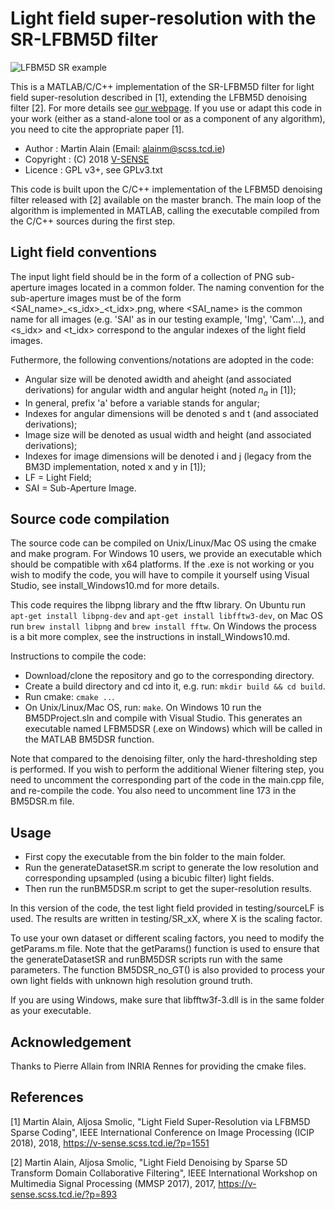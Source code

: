 # Light field super-resolution with the SR-LFBM5D filter

![LFBM5D SR example](https://v-sense.scss.tcd.ie/wp-content/uploads/2018/02/cover-1.png)

This is a MATLAB/C/C++ implementation of the SR-LFBM5D filter for light field super-resolution described in [1], extending the LFBM5D denoising filter [2]. For more details see [our webpage](https://v-sense.scss.tcd.ie/?p=1551).
If you use or adapt this code in your work (either as a stand-alone tool or as a component of any algorithm), you need to cite the appropriate paper [1].
* Author    : Martin Alain (Email: <alainm@scss.tcd.ie>)
* Copyright : (C) 2018 [V-SENSE](https://v-sense.scss.tcd.ie)
* Licence   : GPL v3+, see GPLv3.txt

This code is built upon the C/C++ implementation of the LFBM5D denoising filter released with [2] available on the master branch. The main loop of the algorithm is implemented in MATLAB, calling the executable compiled from the C/C++ sources during the first step.

## Light field conventions

The input light field should be in the form of a collection of PNG sub-aperture images located in a common folder. The naming convention for the sub-aperture images must be of the form <SAI_name>\_<s_idx>\_<t_idx>.png, where <SAI_name> is the common name for all images (e.g. 'SAI' as in our testing example, 'Img', 'Cam'...), and <s_idx> and <t_idx> correspond to the angular indexes of the light field images.

Futhermore, the following conventions/notations are adopted in the code:
- Angular size will be denoted awidth and aheight (and associated derivations) for angular width and angular height (noted $n_a$ in [1]);
- In general, prefix 'a' before a variable stands for angular;
- Indexes for angular dimensions will be denoted s and t (and associated derivations);
- Image size will be denoted as usual width and height (and associated derivations);
- Indexes for image dimensions will be denoted i and j (legacy from the BM3D implementation, noted x and y in [1]);
- LF  = Light Field;
- SAI = Sub-Aperture Image.

## Source code compilation

The source code can be compiled on Unix/Linux/Mac OS using the cmake and make program. For Windows 10 users, we provide an executable which should be compatible with x64 platforms. If the .exe is not working or you wish to modify the code, you will have to compile it yourself using Visual Studio, see install_Windows10.md for more details.

This code requires the libpng library and the fftw library. On Ubuntu run `apt-get install libpng-dev` and `apt-get install libfftw3-dev`, on Mac OS run `brew install libpng` and `brew install fftw`. On Windows the process is a bit more complex, see the instructions in install_Windows10.md.

Instructions to compile the code:
- Download/clone the repository and go to the corresponding directory.
- Create a build directory and cd into it, e.g. run: `mkdir build && cd build`.
- Run cmake: `cmake ..`.
- On Unix/Linux/Mac OS, run: `make`. On Windows 10 run the BM5DProject.sln and compile with Visual Studio. This generates an executable named LFBM5DSR (.exe on Windows) which will be called in the MATLAB BM5DSR function.

Note that compared to the denoising filter, only the hard-thresholding step is performed. If you wish to perform the additional Wiener filtering step, you need to uncomment the corresponding part of the code in the main.cpp file, and re-compile the code. You also need to uncomment line 173 in the BM5DSR.m file.

## Usage

- First copy the executable from the bin folder to the main folder.
- Run the generateDatasetSR.m script to generate the low resolution and corresponding upsampled (using a bicubic filter) light fields.
- Then run the runBM5DSR.m script to get the super-resolution results.

In this version of the code, the test light field provided in testing/sourceLF is used. The results are written in testing/SR_xX, where X is the scaling factor.

To use your own dataset or different scaling factors, you need to modify the getParams.m file. Note that the getParams() function is used to ensure that the generateDatasetSR and runBM5DSR scripts run with the same parameters.
The function BM5DSR_no_GT() is also provided to process your own light fields with unknown high resolution ground truth.

If you are using Windows, make sure that libfftw3f-3.dll is in the same folder as your executable.

## Acknowledgement

Thanks to Pierre Allain from INRIA Rennes for providing the cmake files.

## References

[1] Martin Alain, Aljosa Smolic, "Light Field Super-Resolution via LFBM5D Sparse Coding", IEEE International Conference on Image Processing (ICIP 2018), 2018, https://v-sense.scss.tcd.ie/?p=1551

[2] Martin Alain, Aljosa Smolic, "Light Field Denoising by Sparse 5D Transform Domain Collaborative Filtering", IEEE International Workshop on Multimedia Signal Processing (MMSP 2017), 2017, https://v-sense.scss.tcd.ie/?p=893
